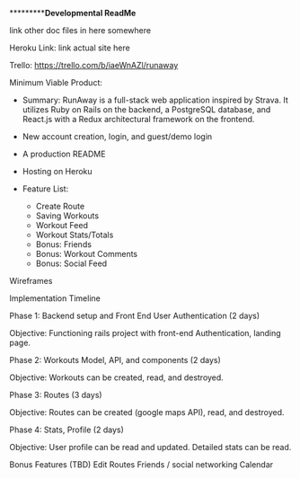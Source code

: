 ***********************************Developmental ReadMe**************************

link other doc files in here somewhere

Heroku Link: link actual site here

Trello: https://trello.com/b/iaeWnAZl/runaway

Minimum Viable Product:
  - Summary:
    RunAway is a full-stack web application inspired by Strava. It utilizes Ruby on Rails on the backend, a PostgreSQL database, and React.js with a Redux architectural framework on the frontend.

  - New account creation, login, and guest/demo login
  - A production README
  - Hosting on Heroku
  - Feature List:
    - Create Route
    - Saving Workouts
    - Workout Feed
    - Workout Stats/Totals
    - Bonus: Friends
    - Bonus: Workout Comments
    - Bonus: Social Feed




Wireframes



Implementation Timeline

Phase 1: Backend setup and Front End User Authentication (2 days)

Objective: Functioning rails project with front-end Authentication, landing page.

Phase 2: Workouts Model, API, and components (2 days)

Objective: Workouts can be created, read, and destroyed.

Phase 3: Routes (3 days)

Objective: Routes can be created (google maps API), read, and destroyed.

Phase 4: Stats, Profile (2 days)

Objective: User profile can be read and updated. Detailed stats can be read.

Bonus Features (TBD)
 Edit Routes
 Friends / social networking
 Calendar

